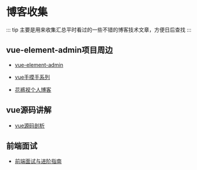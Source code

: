 <!--
 * @Author: jackson
 * @Date: 2020-06-02 22:20:24
 * @LastEditors: jackson
 * @LastEditTime: 2020-06-02 23:03:18
-->

# 博客收集

::: tip
主要是用来收集汇总平时看过的一些不错的博客技术文章，方便日后查找
:::

## vue-element-admin项目周边

* [vue-element-admin](https://panjiachen.gitee.io/vue-element-admin-site/zh/)

* [vue手摸手系列](https://juejin.im/post/591aa14f570c35006961acac)

* [花裤衩个人博客](https://panjiachen.github.io/awesome-bookmarks/)

## vue源码讲解

* [vue源码剖析](https://nlrx-wjc.github.io/Learn-Vue-Source-Code/)

## 前端面试

* [前端面试与进阶指南](https://www.cxymsg.com/)